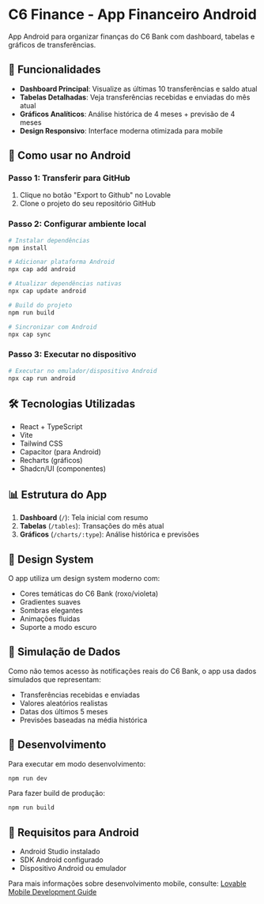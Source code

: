 # C6 Finance - App Financeiro Android

App Android para organizar finanças do C6 Bank com dashboard, tabelas e gráficos de transferências.

## 🚀 Funcionalidades

- **Dashboard Principal**: Visualize as últimas 10 transferências e saldo atual
- **Tabelas Detalhadas**: Veja transferências recebidas e enviadas do mês atual
- **Gráficos Analíticos**: Análise histórica de 4 meses + previsão de 4 meses
- **Design Responsivo**: Interface moderna otimizada para mobile

## 📱 Como usar no Android

### Passo 1: Transferir para GitHub
1. Clique no botão "Export to Github" no Lovable
2. Clone o projeto do seu repositório GitHub

### Passo 2: Configurar ambiente local
```bash
# Instalar dependências
npm install

# Adicionar plataforma Android
npx cap add android

# Atualizar dependências nativas
npx cap update android

# Build do projeto
npm run build

# Sincronizar com Android
npx cap sync
```

### Passo 3: Executar no dispositivo
```bash
# Executar no emulador/dispositivo Android
npx cap run android
```

## 🛠 Tecnologias Utilizadas

- React + TypeScript
- Vite
- Tailwind CSS
- Capacitor (para Android)
- Recharts (gráficos)
- Shadcn/UI (componentes)

## 📊 Estrutura do App

1. **Dashboard** (`/`): Tela inicial com resumo
2. **Tabelas** (`/tables`): Transações do mês atual
3. **Gráficos** (`/charts/:type`): Análise histórica e previsões

## 🎨 Design System

O app utiliza um design system moderno com:
- Cores temáticas do C6 Bank (roxo/violeta)
- Gradientes suaves
- Sombras elegantes
- Animações fluidas
- Suporte a modo escuro

## 📝 Simulação de Dados

Como não temos acesso às notificações reais do C6 Bank, o app usa dados simulados que representam:
- Transferências recebidas e enviadas
- Valores aleatórios realistas
- Datas dos últimos 5 meses
- Previsões baseadas na média histórica

## 🔧 Desenvolvimento

Para executar em modo desenvolvimento:

```bash
npm run dev
```

Para fazer build de produção:

```bash
npm run build
```

## 📱 Requisitos para Android

- Android Studio instalado
- SDK Android configurado
- Dispositivo Android ou emulador

Para mais informações sobre desenvolvimento mobile, consulte: [Lovable Mobile Development Guide](https://lovable.dev/blogs/TODO)